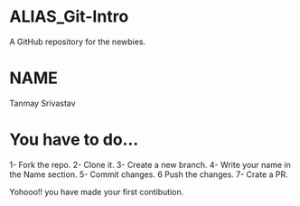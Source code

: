 # ALIAS_Git-Intro
A GitHub repository for the newbies.

# NAME 
Tanmay Srivastav







# You have to do...
1- Fork the repo.
2- Clone it.
3- Create a new branch.
4- Write your name in the Name section.
5- Commit changes.
6  Push the changes.
7- Crate a PR.


Yohooo!! you have made your first contibution.

